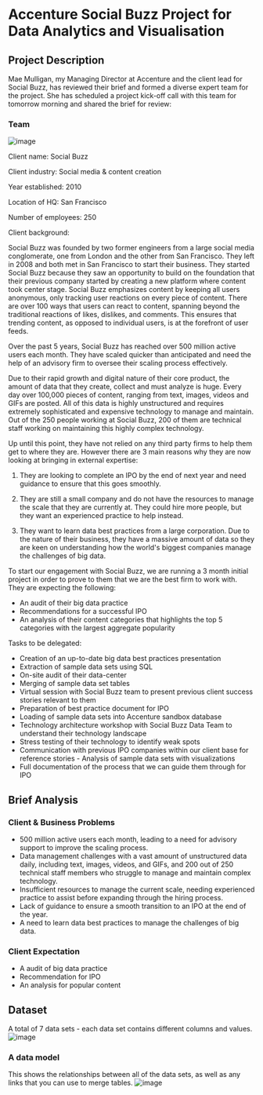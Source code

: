 # Accenture Social Buzz Project for Data Analytics and Visualisation
## Project Description

Mae Mulligan, my Managing Director at Accenture and the client lead for Social Buzz, has reviewed their brief and formed a diverse expert team for the project. She has scheduled a project kick-off call with this team for tomorrow morning and shared the brief for review:

### Team
![image](https://github.com/kalilalincen/Accenture-Data-Analytics-and-Visualisation/assets/155357106/1dd43cad-9a64-4a4b-a1f9-f8fd54c0ad2d)

Client name: Social Buzz

Client industry: Social media & content creation

Year established: 2010

Location of HQ: San Francisco

Number of employees: 250

Client background:

Social Buzz was founded by two former engineers from a large social media conglomerate, one
from London and the other from San Francisco. They left in 2008 and both met in San
Francisco to start their business. They started Social Buzz because they saw an opportunity to
build on the foundation that their previous company started by creating a new platform where
content took center stage. Social Buzz emphasizes content by keeping all users anonymous,
only tracking user reactions on every piece of content. There are over 100 ways that users can
react to content, spanning beyond the traditional reactions of likes, dislikes, and comments.
This ensures that trending content, as opposed to individual users, is at the forefront of user
feeds.

Over the past 5 years, Social Buzz has reached over 500 million active users each month.
They have scaled quicker than anticipated and need the help of an advisory firm to oversee
their scaling process effectively.

Due to their rapid growth and digital nature of their core product, the amount of data that they
create, collect and must analyze is huge. Every day over 100,000 pieces of content, ranging
from text, images, videos and GIFs are posted. All of this data is highly unstructured and
requires extremely sophisticated and expensive technology to manage and maintain. Out of the
250 people working at Social Buzz, 200 of them are technical staff working on maintaining this
highly complex technology.

Up until this point, they have not relied on any third party firms to help them get to where
they are. However there are 3 main reasons why they are now looking at bringing in external
expertise:

1) They are looking to complete an IPO by the end of next year and need guidance to
ensure that this goes smoothly.

3) They are still a small company and do not have the resources to manage the scale that
they are currently at. They could hire more people, but they want an experienced
practice to help instead.

5) They want to learn data best practices from a large corporation. Due to the nature of
their business, they have a massive amount of data so they are keen on
understanding how the world's biggest companies manage the challenges of big
data.

To start our engagement with Social Buzz, we are running a 3 month initial project in order
to prove to them that we are the best firm to work with. They are expecting the following:

- An audit of their big data practice
- Recommendations for a successful IPO
- An analysis of their content categories that highlights the top 5 categories with the
largest aggregate popularity

Tasks to be delegated:
- Creation of an up-to-date big data best practices presentation
- Extraction of sample data sets using SQL
- On-site audit of their data-center
- Merging of sample data set tables
- Virtual session with Social Buzz team to present previous client success stories relevant
to them
- Preparation of best practice document for IPO
- Loading of sample data sets into Accenture sandbox database
- Technology architecture workshop with Social Buzz Data Team to understand their
technology landscape
- Stress testing of their technology to identify weak spots
- Communication with previous IPO companies within our client base for reference stories -
Analysis of sample data sets with visualizations
- Full documentation of the process that we can guide them through for IPO

## Brief Analysis
### Client & Business Problems
- 500 million active users each month, leading to a need for advisory support to improve the scaling process.
- Data management challenges with a vast amount of unstructured data daily, including text, images, videos, and GIFs, and 200 out of 250 technical staff members who struggle to manage and maintain complex technology.
- Insufficient resources to manage the current scale, needing experienced practice to assist before expanding through the hiring process.
- Lack of guidance to ensure a smooth transition to an IPO at the end of the year.
- A need to learn data best practices to manage the challenges of big data.

### Client Expectation
- A audit of big data practice
- Recommendation for IPO
- An analysis for popular content

## Dataset
A total of 7 data sets - each data set contains different columns and values.
![image](https://github.com/kalilalincen/Accenture-Data-Analytics-and-Visualisation/assets/155357106/56e78638-620e-4a19-8519-02bc07c79fcb)

### A data model
This shows the relationships between all of the data sets, as well as any links that you can use to merge tables.
![image](https://github.com/kalilalincen/Accenture-Data-Analytics-and-Visualisation/assets/155357106/92d3cbec-8dff-4fa1-8dff-39bcab30d12b)



